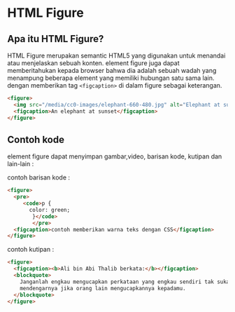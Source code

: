 # HTML Figure

## Apa itu HTML Figure?

HTML Figure merupakan semantic HTML5 yang digunakan untuk menandai atau menjelaskan sebuah konten. element figure juga dapat memberitahukan kepada browser bahwa dia adalah sebuah wadah yang menampung beberapa element yang memiliki hubungan satu sama lain. dengan memberikan tag `<figcaption>` di dalam figure sebagai keterangan.

```html
<figure>
  <img src="/media/cc0-images/elephant-660-480.jpg" alt="Elephant at sunset" />
  <figcaption>An elephant at sunset</figcaption>
</figure>
```

## Contoh kode

element figure dapat menyimpan gambar,video, barisan kode, kutipan dan lain-lain :

contoh barisan kode :

```html
<figure>
  <pre>
     <code>p {
       color: green;
        }</code>
        </pre>
  <figcaption>contoh memberikan warna teks dengan CSS</figcaption>
</figure>
```

contoh kutipan :

```html
<figure>
  <figcaption><b>Ali bin Abi Thalib berkata:</b></figcaption>
  <blockquote>
    Janganlah engkau mengucapkan perkataan yang engkau sendiri tak suka
    mendengarnya jika orang lain mengucapkannya kepadamu.
  </blockquote>
</figure>
```

<!-- HTML Figure adalah element yang dapat mempresentasikan konten tersendiri (self-contained) seperti ) seperti ilustrasi, gambar ,video, table, dereten kode dan merupakan semantic HTML5 -->
